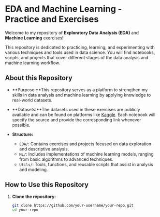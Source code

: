 # EDA and Machine Learning - Practice and Exercises

Welcome to my repository of **Exploratory Data Analysis (EDA)** and **Machine Learning** exercises!

This repository is dedicated to practicing, learning, and experimenting with various techniques and tools used in data science. You will find notebooks, scripts, and projects that cover different stages of the data analysis and machine learning workflow.

## About this Repository

- **Purpose:**This repository serves as a platform to strengthen my skills in data analysis and machine learning by applying knowledge to real-world datasets.
- **Datasets:**The datasets used in these exercises are publicly available and can be found on platforms like [Kaggle](https://www.kaggle.com). Each notebook will specify the source and provide the corresponding link whenever possible.
- **Structure:**

  - `EDA/`: Contains exercises and projects focused on data exploration and descriptive analysis.
  - `ML/`: Includes implementations of machine learning models, ranging from basic algorithms to advanced techniques.
  - `Utils/`: Tools, functions, and reusable scripts that assist in analysis and modeling.

## How to Use this Repository

1. **Clone the repository:**
   ```bash
   git clone https://github.com/your-username/your-repo.git
   cd your-repo
   ```
